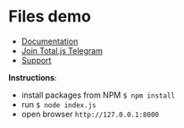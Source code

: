 # Files demo

- [Documentation](https://docs.totaljs.com)
- [Join Total.js Telegram](https://t.me/totaljs)
- [Support](https://www.totaljs.com/support/)

**Instructions**:

- install packages from NPM `$ npm install`
- run `$ node index.js`
- open browser `http://127.0.0.1:8000`
